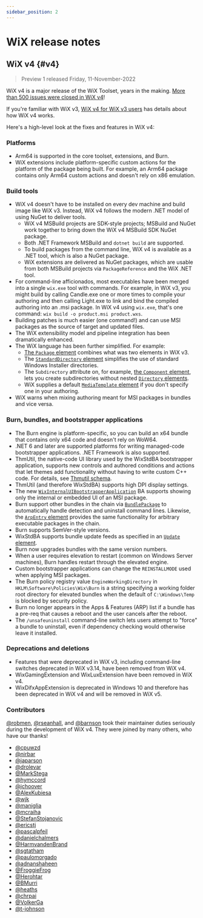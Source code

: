 ```yaml
---
sidebar_position: 2
---
```


# WiX release notes

## WiX v4 {#v4}

> Preview 1 released Friday, 11-November-2022

WiX v4 is a major release of the WiX Toolset, years in the making. [More than 500 issues were closed in WiX v4](https://github.com/wixtoolset/issues/issues?q=is%3Aissue+milestone%3Av4.0+is%3Aclosed)!

If you're familiar with WiX v3, [WiX v4 for WiX v3 users](./fourthree.md) has details about how WiX v4 works.

Here's a high-level look at the fixes and features in WiX v4:

### Platforms
- Arm64 is supported in the core toolset, extensions, and Burn.
- WiX extensions include platform-specific custom actions for the platform of the package being built. For example, an Arm64 package contains only Arm64 custom actions and doesn't rely on x86 emulation.


### Build tools
- WiX v4 doesn't have to be installed on every dev machine and build image like WiX v3. Instead, WiX v4 follows the modern .NET model of using NuGet to deliver tools.
  - WiX v4 MSBuild projects are SDK-style projects; MSBuild and NuGet work together to bring down the WiX v4 MSBuild SDK NuGet package.
  - Both .NET Framework MSBuild and `dotnet build` are supported.
  - To build packages from the command line, WiX v4 is available as a .NET tool, which is also a NuGet package.
  - WiX extensions are delivered as NuGet packages, which are usable from both MSBuild projects via `PackageReference` and the WiX .NET tool.
- For command-line afficionados, most executables have been merged into a single `wix.exe` tool with commands. For example, in WiX v3, you might build by calling Candle.exe one or more times to compile your authoring and then calling Light.exe to link and bind the compiled authoring into an .msi package. In WiX v4 using `wix.exe`, that's one command: `wix build -o product.msi product.wxs`.
- Building patches is much easier (one command!) and can use MSI packages as the source of target and updated files.
- The WiX extensibility model and pipeline integration has been dramatically enhanced.
- The WiX language has been further simplified. For example:
  - [The `Package` element](./reference/schema/wxs/package.md) combines what was two elements in WiX v3.
  - The [`StandardDirectory` element](./reference/schema/wxs/standarddirectory.md) simplifies the use of standard Windows Installer directories.
  - The `Subdirectory` attribute on, for example, [the `Component` element](./reference/schema/wxs/component.md), lets you create subdirectories without nested [`Directory` elements](./reference/schema/wxs/directory.md).
  - WiX supplies a default [`MediaTemplate` element](./reference/schema/wxs/mediatemplate.md) if you don't specify one in your authoring.
- WiX warns when mixing authoring meant for MSI packages in bundles and vice versa.

### Burn, bundles, and bootstrapper applications
- The Burn engine is platform-specific, so you can build an x64 bundle that contains only x64 code and doesn't rely on WoW64.
- .NET 6 and later are supported platforms for writing managed-code bootstrapper applications. .NET Framework is also supported.
- ThmUtil, the native-code UI library used by the WixStdBA bootstrapper application, supports new controls and authored conditions and actions that let themes add functionality without having to write custom C++ code. For details, see [Thmutil schema](./reference/schema/thmutil/index.md).
- ThmUtil (and therefore WixStdBA) supports high DPI display settings.
- The new [`WixInternalUIBootstrapperApplication`](./reference/schema/bal/wixinternaluibootstrapperapplication.md) BA supports showing only the internal or embedded UI of an MSI package.
- Burn support other bundles in the chain via [`BundlePackage`](./reference/schema/wxs/bundlepackage.md) to automatically handle detection and uninstall command lines. Likewise, the [`ArpEntry` element](./reference/schema/wxs/arpentry.md) provides the same functionality for arbitrary executable packages in the chain.
- Burn supports SemVer-style versions.
- WixStdBA supports bundle update feeds as specified in an [`Update` element](./reference/schema/wxs/update.md).
- Burn now upgrades bundles with the same version numbers.
- When a user requires elevation to restart (common on Windows Server machines), Burn handles restart through the elevated engine.
- Custom bootstrapper applications can change the `REINSTALLMODE` used when applying MSI packages.
- The Burn policy registry value `EngineWorkingDirectory` in `HKLM\Software\Policies\Wix\Burn` is a string specifying a working folder root directory for elevated bundles when the default of `C:\Windows\Temp` is blocked by security policy.
- Burn no longer appears in the Apps & Features (ARP) list if a bundle has a pre-req that causes a reboot and the user cancels after the reboot.
- The `/unsafeuninstall` command-line switch lets users attempt to "force" a bundle to uninstall, even if dependency checking would otherwise leave it installed.


### Deprecations and deletions
- Features that were deprecated in WiX v3, including command-line switches deprecated in WiX v3.14, have been removed from WiX v4.
- WixGamingExtension and WixLuxExtension have been removed in WiX v4.
- WixDifxAppExtension is deprecated in Windows 10 and therefore has been deprecated in WiX v4 and will be removed in WiX v5.


### Contributors
[@robmen](https://github.com/wixtoolset/wix4/commits?author=robmen), [@rseanhall](https://github.com/wixtoolset/wix4/commits?author=rseanhall), and [@barnson](https://github.com/wixtoolset/wix4/commits?author=barnson) took their maintainer duties seriously during the development of WiX v4. They were joined by many others, who have our thanks!

- [@cpuwzd](https://github.com/wixtoolset/wix4/commits?author=cpuwzd)
- [@nirbar](https://github.com/wixtoolset/wix4/commits?author=nirbar)
- [@japarson](https://github.com/wixtoolset/wix4/commits?author=japarson)
- [@drolevar](https://github.com/wixtoolset/wix4/commits?author=drolevar)
- [@MarkStega](https://github.com/wixtoolset/wix4/commits?author=MarkStega)
- [@hymccord](https://github.com/wixtoolset/wix4/commits?author=hymccord)
- [@jchoover](https://github.com/wixtoolset/wix4/commits?author=jchoover)
- [@AlexKubiesa](https://github.com/wixtoolset/wix4/commits?author=AlexKubiesa)
- [@wjk](https://github.com/wixtoolset/wix4/commits?author=wjk)
- [@maniglia](https://github.com/wixtoolset/Dtf/commits?author=maniglia)
- [@mcraiha](https://github.com/wixtoolset/wix4/commits?author=mcraiha)
- [@StefanStojanovic](https://github.com/wixtoolset/wix4/commits?author=StefanStojanovic)
- [@ericstj](https://github.com/wixtoolset/wix4/commits?author=ericstj)
- [@pascalpfeil](https://github.com/wixtoolset/wix4/commits?author=pascalpfeil)
- [@danielchalmers](https://github.com/wixtoolset/wix4/commits?author=danielchalmers)
- [@HarmvandenBrand](https://github.com/wixtoolset/wix4/commits?author=HarmvandenBrand)
- [@sgtatham](https://github.com/wixtoolset/wix4/commits?author=sgtatham)
- [@paulomorgado](https://github.com/wixtoolset/wix4/commits?author=paulomorgado)
- [@adnanshaheen](https://github.com/wixtoolset/wix4/commits?author=adnanshaheen)
- [@FroggieFrog](https://github.com/wixtoolset/wix4/commits?author=FroggieFrog)
- [@Herohtar](https://github.com/wixtoolset/wix4/commits?author=Herohtar)
- [@BMurri](https://github.com/wixtoolset/wix4/commits?author=BMurri)
- [@heaths](https://github.com/wixtoolset/wix4/commits?author=heaths)
- [@chrpai](https://github.com/wixtoolset/wix4/commits?author=chrpai)
- [@VolkerGa](https://github.com/wixtoolset/Dtf/commits?author=VolkerGa)
- [@t-johnson](https://github.com/wixtoolset/Harvesters/commits?author=t-johnson)
